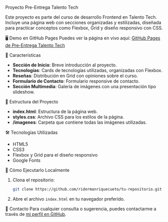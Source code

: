  Proyecto Pre-Entrega Talento Tech

Este proyecto es parte del curso de desarrollo Frontend en Talento Tech. Incluye una página web con secciones organizadas y estilizadas, diseñada para practicar conceptos como Flexbox, Grid y diseño responsivo con CSS.

 🖥️ Demo en GitHub Pages
Puedes ver la página en vivo aquí: [GitHub Pages de Pre-Entrega Talento Tech](https://ridermanriquecueto.github.io/tu-repositorio)

 🚀 Características
- **Sección de Inicio**: Breve introducción al proyecto.
- **Tecnologías**: Cards de tecnologías utilizadas, organizadas con Flexbox.
- **Reseñas**: Distribución en Grid con opiniones sobre el curso.
- **Formulario de Contacto**: Formulario responsive de contacto.
- **Sección Multimedia**: Galería de imágenes con una presentación tipo slideshow.

 📑 Estructura del Proyecto
- **index.html**: Estructura de la página web.
- **styles.css**: Archivo CSS para los estilos de la página.
- **/imagenes**: Carpeta que contiene todas las imágenes utilizadas.

 🛠️ Tecnologías Utilizadas
- HTML5
- CSS3
- Flexbox y Grid para el diseño responsivo
- Google Fonts

 📄 Cómo Ejecutarlo Localmente
1. Clona el repositorio:
    ```bash
    git clone https://github.com/ridermanriquecueto/tu-repositorio.git
    ```
2. Abre el archivo `index.html` en tu navegador preferido.

 📧 Contacto
Para cualquier consulta o sugerencia, puedes contactarme a través de [mi perfil en GitHub](https://github.com/ridermanriquecueto).
